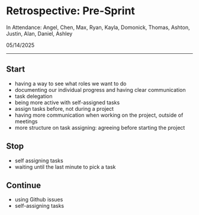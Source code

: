 # Retrospective: Pre-Sprint

In Attendance: Angel, Chen, Max, Ryan, Kayla, Domonick, Thomas, Ashton, Justin, Alan, Daniel, Ashley

05/14/2025

---

## Start
- having a way to see what roles we want to do
- documenting our individual progress and having clear communication
- task delegation
- being more active with self-assigned tasks
- assign tasks before, not during a project
- having more communication when working on the project, outside of meetings
- more structure on task assigning: agreeing before starting the project

## Stop 
- self assigning tasks
- waiting until the last minute to pick a task

## Continue
- using Github issues
- self-assigning tasks